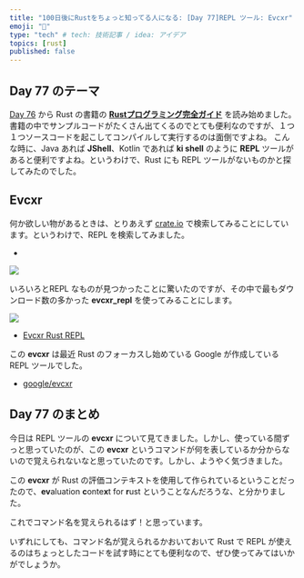 ```yaml
---
title: "100日後にRustをちょっと知ってる人になる: [Day 77]REPL ツール: Evcxr"
emoji: "🦀"
type: "tech" # tech: 技術記事 / idea: アイデア
topics: [rust]
published: false
---
```

## Day 77 のテーマ

[Day 76](https://zenn.dev/shinyay/articles/hello-rust-day076) から Rust の書籍の **[Rustプログラミング完全ガイド](https://book.impress.co.jp/books/1121101129)** を読み始めました。書籍の中でサンプルコードがたくさん出てくるのでとても便利なのですが、１つ１つソースコードを起こしてコンパイルして実行するのは面倒ですよね。
こんな時に、Java あれば **JShell**、Kotlin であれば **ki shell** のように **REPL** ツールがあると便利ですよね。というわけで、Rust にも REPL ツールがないものかと探してみたのでした。

## Evcxr

何か欲しい物があるときは、とりあえず [crate.io](https://crates.io/) で検索してみることにしています。というわけで、REPL を検索してみました。

- [](https://crates.io/search?q=repl)

![](https://storage.googleapis.com/zenn-user-upload/ddd371ce94f3-20221205.png)

いろいろとREPL なものが見つかったことに驚いたのですが、その中で最もダウンロード数の多かった **evcxr_repl** を使ってみることにします。

![](https://storage.googleapis.com/zenn-user-upload/745412eda96a-20221205.png)

- [Evcxr Rust REPL](https://crates.io/crates/evcxr_repl)

この **evcxr** は最近 Rust のフォーカスし始めている Google が作成している REPL ツールでした。

- [google/evcxr](https://github.com/google/evcxr)

## Day 77 のまとめ

今日は REPL ツールの **evcxr** について見てきました。しかし、使っている間ずっと思っていたのが、この **evcxr** というコマンドが何を表しているか分からないので覚えられないなと思っていたのです。しかし、ようやく気づきました。

この **evcxr** が Rust の評価コンテキストを使用して作られているということだったので、**ev**aluation **c**onte**x**t for **r**ust ということなんだろうな、と分かりました。

これでコマンド名を覚えられるはず！と思っています。

いずれにしても、コマンド名が覚えられるかおいておいて Rust で REPL が使えるのはちょっとしたコードを試す時にとても便利なので、ぜひ使ってみてはいかがでしょうか。
